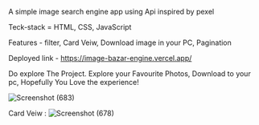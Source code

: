 A simple image search engine app  using Api inspired by pexel

Teck-stack = HTML, CSS, JavaScript

Features - filter, Card Veiw, Download image in your PC,  Pagination

Deployed link -    https://image-bazar-engine.vercel.app/

Do explore The Project. Explore your Favourite Photos, Download  to your pc,  Hopefully You Love the experience!


![Screenshot (683)](https://github.com/kajal-1999-cloud/image-bazar-engine/assets/130256390/736baaf0-9313-4c61-a9b3-a18aea77f7df)


Card Veiw :
![Screenshot (678)](https://github.com/kajal-1999-cloud/image-bazar-engine/assets/130256390/6fe1c00f-4064-4cee-ab04-83821be096f0)

